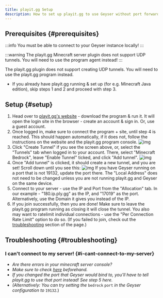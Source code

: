 ```yaml
---
title: playit.gg Setup
description: How to set up playit.gg to use Geyser without port forwarding.
---
```


## Prerequisites {#prerequisites}

:::info
You must be able to connect to your Geyser instance locally!
:::

:::warning
The playit.gg Minecraft server plugin does not support UDP tunnels. You will need to use the program agent instead!
:::

<div class="alert alert-warning" role="alert">
   The playit.gg plugin does not support creating UDP tunnels. You will need to use the playit.gg program instead.
</div>


- If you already have playit.gg running & set up (for e.g. Minecraft Java edition), skip steps 1 and 2 and proceed with step 3.

## Setup {#setup}
1. Head over to [playit.gg's website](https://playit.gg/) - download the program & run it. It will open the login site in the browser - create an account & sign in. Or, use a guest account.
2. Once logged in, make sure to connect the program + site, until step 4 is reached. This should happen automatically, if it does not, follow the instructions on the website and the playit.gg program console.
   ![img](/img/wiki/playit-gg/running.png)
3. Click "Create Tunnel" if you see the screen above, or, select the "Tunnels" tab when logged in to your account. There, select "Minecraft Bedrock", leave "Enable Tunnel" ticked, and click "Add tunnel".
   ![img](/img/wiki/playit-gg/add_tunnel.png)
4. Once "Add tunnel" is clicked, it should create a new tunnel, and you are set! Scroll down until you see this:
   ![img](/img/wiki/playit-gg/added_tunnel.png)
   If you have Geyser running on a port that is not 19132, update the port there. The "Local Address" does not need to be changed unless you are not running playit.gg and Geyser on the same device.
5. Connect to your server - use the IP and Port from the "Allocation" tab. In our example - "180.ip.ply.gg" as the IP, and "17019" as the port. Alternatively, use the Domain it gives you instead of the IP.
6. If you join successfully, then you are done! Make sure to leave the playit.gg program running as closing it will close the tunnel. You also may want to ratelimit individual connections - use the "Per Connection Rate Limit" option to do so.
   (If you failed to join, check out the [troubleshooting](#troubleshooting) section of the page.) 

## Troubleshooting {#troubleshooting}

### I can't connect to my server! {#i-cant-connect-to-my-server}
* *Are there errors in your minecraft server console?*
* *Make sure to check [here](/wiki/geyser/fixing-unable-to-connect-to-world/) beforehand.*
* *If you changed the port that Geyser would bind to, you'll have to tell playit.gg to use that port instead! See step 5 here.*
* *(Alternatively: You can try setting the* `bedrock` `port` *in the Geyser configuration to* `19132`.)
